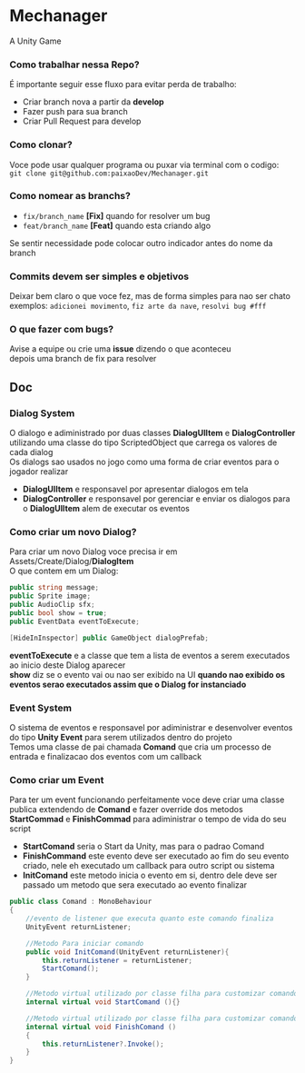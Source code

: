 # Mechanager
A Unity Game

### Como trabalhar nessa Repo?
É importante seguir esse fluxo para evitar perda de trabalho:   
- Criar branch nova a partir da **develop**
- Fazer push para sua branch
- Criar Pull Request para develop 

### Como clonar?
Voce pode usar qualquer programa ou puxar via terminal com o codigo:  
`git clone git@github.com:paixaoDev/Mechanager.git`

### Como nomear as branchs?
- `fix/branch_name` **[Fix]** quando for resolver um bug
- `feat/branch_name` **[Feat]** quando esta criando algo 

Se sentir necessidade pode colocar outro indicador antes do nome da branch

### Commits devem ser simples e objetivos
Deixar bem claro o que voce fez, mas de forma simples para nao ser chato  
exemplos: `adicionei movimento`, `fiz arte da nave`, `resolvi bug #fff`

### O que fazer com bugs?
Avise a equipe ou crie uma **issue** dizendo o que aconteceu  
depois uma branch de fix para resolver

## Doc

### Dialog System
O dialogo e adiministrado por duas classes **DialogUIItem** e **DialogController**  
utilizando uma classe do tipo ScriptedObject que carrega os valores de cada dialog  
Os dialogs sao usados no jogo como uma forma de criar eventos para o jogador realizar  

- **DialogUIItem** e responsavel por apresentar dialogos em tela
- **DialogController** e responsavel por gerenciar e enviar os dialogos para o **DialogUIItem** alem de executar os eventos

### Como criar um novo Dialog?
Para criar um novo Dialog voce precisa ir em Assets/Create/Dialog/**DialogItem**  
O que contem em um Dialog:

```c#
public string message;
public Sprite image;
public AudioClip sfx;
public bool show = true;
public EventData eventToExecute;

[HideInInspector] public GameObject dialogPrefab;
```

**eventToExecute** e a classe que tem a lista de eventos a serem executados ao inicio deste Dialog aparecer  
**show** diz se o evento vai ou nao ser exibido na UI **quando nao exibido os eventos serao executados assim que o Dialog for instanciado**

### Event System
O sistema de eventos e responsavel por adiministrar e desenvolver eventos do tipo **Unity Event** para serem utilizados dentro do projeto  
Temos uma classe de pai chamada **Comand** que cria um processo de entrada e finalizacao dos eventos com um callback

### Como criar um Event
Para ter um event funcionando perfeitamente voce deve criar uma classe publica extendendo de **Comand** e fazer override dos metodos **StartCommad** e **FinishCommad** para adiministrar o tempo de vida do seu script

- **StartComand** seria o Start da Unity, mas para o padrao Comand
- **FinishCommand** este evento deve ser executado ao fim do seu evento criado, nele eh executado um callback para outro script ou sistema 
- **InitComand** este metodo inicia o evento em si, dentro dele deve ser passado um metodo que sera executado ao evento finalizar

```c#
public class Comand : MonoBehaviour
{
    //evento de listener que executa quanto este comando finaliza
    UnityEvent returnListener;

    //Metodo Para iniciar comando
    public void InitComand(UnityEvent returnListener){
        this.returnListener = returnListener;
        StartComand();
    }

    //Metodo virtual utilizado por classe filha para customizar comando - inicio
    internal virtual void StartComand (){}

    //Metodo virtual utilizado por classe filha para customizar comando - fim
    internal virtual void FinishComand ()
    {
        this.returnListener?.Invoke();
    }
}
```
